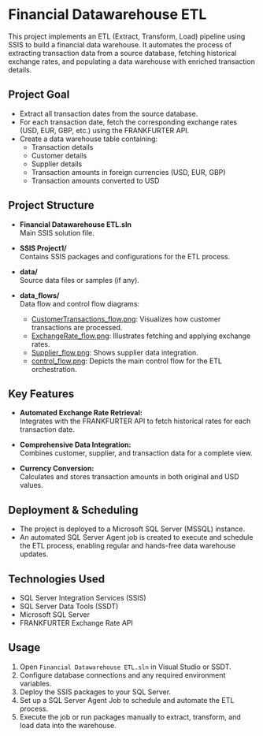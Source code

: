 # Financial Datawarehouse ETL

This project implements an ETL (Extract, Transform, Load) pipeline using SSIS to build a financial data warehouse. It automates the process of extracting transaction data from a source database, fetching historical exchange rates, and populating a data warehouse with enriched transaction details.

## Project Goal

- Extract all transaction dates from the source database.
- For each transaction date, fetch the corresponding exchange rates (USD, EUR, GBP, etc.) using the FRANKFURTER API.
- Create a data warehouse table containing:
  - Transaction details
  - Customer details
  - Supplier details
  - Transaction amounts in foreign currencies (USD, EUR, GBP)
  - Transaction amounts converted to USD

## Project Structure

- **Financial Datawarehouse ETL.sln**  
  Main SSIS solution file.

- **SSIS Project1/**  
  Contains SSIS packages and configurations for the ETL process.

- **data/**  
  Source data files or samples (if any).

- **data_flows/**  
  Data flow and control flow diagrams:
    - [CustomerTransactions_flow.png](https://github.com/dhaev/Data-projects/blob/main/SSIS/Financial%20Datawarehouse%20ETL/data_flows/CustomerTransactions_flow.png): Visualizes how customer transactions are processed.
    - [ExchangeRate_flow.png](https://github.com/dhaev/Data-projects/blob/main/SSIS/Financial%20Datawarehouse%20ETL/data_flows/ExchangeRate_flow.png): Illustrates fetching and applying exchange rates.
    - [Supplier_flow.png](https://github.com/dhaev/Data-projects/blob/main/SSIS/Financial%20Datawarehouse%20ETL/data_flows/Supplier_flow.png): Shows supplier data integration.
    - [control_flow.png](https://github.com/dhaev/Data-projects/blob/main/SSIS/Financial%20Datawarehouse%20ETL/data_flows/control_flow.png): Depicts the main control flow for the ETL orchestration.

## Key Features

- **Automated Exchange Rate Retrieval:**  
  Integrates with the FRANKFURTER API to fetch historical rates for each transaction date.

- **Comprehensive Data Integration:**  
  Combines customer, supplier, and transaction data for a complete view.

- **Currency Conversion:**  
  Calculates and stores transaction amounts in both original and USD values.

## Deployment & Scheduling

- The project is deployed to a Microsoft SQL Server (MSSQL) instance.
- An automated SQL Server Agent job is created to execute and schedule the ETL process, enabling regular and hands-free data warehouse updates.

## Technologies Used

- SQL Server Integration Services (SSIS)
- SQL Server Data Tools (SSDT)
- Microsoft SQL Server
- FRANKFURTER Exchange Rate API

## Usage

1. Open `Financial Datawarehouse ETL.sln` in Visual Studio or SSDT.
2. Configure database connections and any required environment variables.
3. Deploy the SSIS packages to your SQL Server.
4. Set up a SQL Server Agent Job to schedule and automate the ETL process.
5. Execute the job or run packages manually to extract, transform, and load data into the warehouse.
